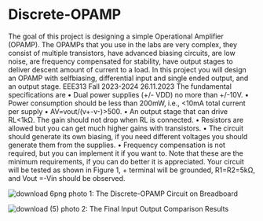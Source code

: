 # Discrete-OPAMP

The goal of this project is designing a simple Operational Amplifier (OPAMP). The OPAMPs
that you use in the labs are very complex, they consist of multiple transistors, have advanced
biasing circuits, are low noise, are frequency compensated for stability, have output stages to
deliver descent amount of current to a load. In this project you will design an OPAMP with selfbiasing, differential input and single ended output, and an output stage.
EEE313 Fall 2023-2024 26.11.2023
The fundamental specifications are
• Dual power supplies (+/- VDD) no more than +/-10V.
• Power consumption should be less than 200mW, i.e., <10mA total current per supply
• AV=vout/(v+-v-)>500.
• An output stage that can drive RL<1kΩ. The gain should not drop when RL is connected.
• Resistors are allowed but you can get much higher gains with transistors.
• The circuit should generate its own biasing, if you need different voltages you should
generate them from the supplies.
• Frequency compensation is not required, but you can implement it if you want to.
Note that these are the minimum requirements, if you can do better it is appreciated.
Your circuit will be tested as shown in Figure 1, + terminal will be grounded, R1=R2=5kΩ, and
Vout =-Vin should be observed.

![download 6png](https://github.com/MelihKutayYagdereli/Discrete-OPAMP/assets/122688232/6fc9cdb6-5291-46bf-8a97-d4af46d04d70)
photo 1: The Discrete-OPAMP Circuit on Breadboard

![download (5)](https://github.com/MelihKutayYagdereli/Discrete-OPAMP/assets/122688232/f48a2b0c-c16d-4c58-b64a-6f1a16ed3248)
photo 2: The Final Input Output Comparison Results
